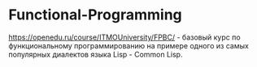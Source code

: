 # Functional-Programming

https://openedu.ru/course/ITMOUniversity/FPBC/ - базовый курс по функциональному программированию на примере одного из самых популярных диалектов языка Lisp - Common Lisp.
